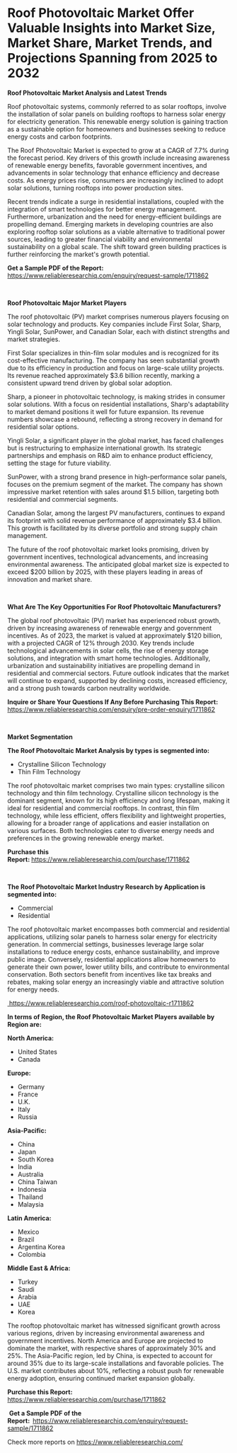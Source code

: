 <p><h1>Roof Photovoltaic Market Offer Valuable Insights into Market Size, Market Share, Market Trends, and Projections Spanning from 2025 to 2032</h1></p><p><strong>Roof Photovoltaic Market Analysis and Latest Trends</strong></p>
<p><p>Roof photovoltaic systems, commonly referred to as solar rooftops, involve the installation of solar panels on building rooftops to harness solar energy for electricity generation. This renewable energy solution is gaining traction as a sustainable option for homeowners and businesses seeking to reduce energy costs and carbon footprints.</p><p>The Roof Photovoltaic Market is expected to grow at a CAGR of 7.7% during the forecast period. Key drivers of this growth include increasing awareness of renewable energy benefits, favorable government incentives, and advancements in solar technology that enhance efficiency and decrease costs. As energy prices rise, consumers are increasingly inclined to adopt solar solutions, turning rooftops into power production sites.</p><p>Recent trends indicate a surge in residential installations, coupled with the integration of smart technologies for better energy management. Furthermore, urbanization and the need for energy-efficient buildings are propelling demand. Emerging markets in developing countries are also exploring rooftop solar solutions as a viable alternative to traditional power sources, leading to greater financial viability and environmental sustainability on a global scale. The shift toward green building practices is further reinforcing the market's growth potential.</p></p>
<p><strong>Get a Sample PDF of the Report:&nbsp;</strong> <a href="https://www.reliableresearchiq.com/enquiry/request-sample/1711862?utm_campaign=2760&utm_medium=2&utm_source=Github&utm_content=ia&utm_term=27032025&utm_id=roof-photovoltaic">https://www.reliableresearchiq.com/enquiry/request-sample/1711862</a></p>
<p>&nbsp;</p>
<p><strong>Roof Photovoltaic Major Market Players</strong></p>
<p><p>The roof photovoltaic (PV) market comprises numerous players focusing on solar technology and products. Key companies include First Solar, Sharp, Yingli Solar, SunPower, and Canadian Solar, each with distinct strengths and market strategies. </p><p>First Solar specializes in thin-film solar modules and is recognized for its cost-effective manufacturing. The company has seen substantial growth due to its efficiency in production and focus on large-scale utility projects. Its revenue reached approximately $3.6 billion recently, marking a consistent upward trend driven by global solar adoption.</p><p>Sharp, a pioneer in photovoltaic technology, is making strides in consumer solar solutions. With a focus on residential installations, Sharp's adaptability to market demand positions it well for future expansion. Its revenue numbers showcase a rebound, reflecting a strong recovery in demand for residential solar options.</p><p>Yingli Solar, a significant player in the global market, has faced challenges but is restructuring to emphasize international growth. Its strategic partnerships and emphasis on R&D aim to enhance product efficiency, setting the stage for future viability.</p><p>SunPower, with a strong brand presence in high-performance solar panels, focuses on the premium segment of the market. The company has shown impressive market retention with sales around $1.5 billion, targeting both residential and commercial segments.</p><p>Canadian Solar, among the largest PV manufacturers, continues to expand its footprint with solid revenue performance of approximately $3.4 billion. This growth is facilitated by its diverse portfolio and strong supply chain management.</p><p>The future of the roof photovoltaic market looks promising, driven by government incentives, technological advancements, and increasing environmental awareness. The anticipated global market size is expected to exceed $200 billion by 2025, with these players leading in areas of innovation and market share.</p></p>
<p>&nbsp;</p>
<p><strong>What Are The Key Opportunities For Roof Photovoltaic Manufacturers?</strong></p>
<p><p>The global roof photovoltaic (PV) market has experienced robust growth, driven by increasing awareness of renewable energy and government incentives. As of 2023, the market is valued at approximately $120 billion, with a projected CAGR of 12% through 2030. Key trends include technological advancements in solar cells, the rise of energy storage solutions, and integration with smart home technologies. Additionally, urbanization and sustainability initiatives are propelling demand in residential and commercial sectors. Future outlook indicates that the market will continue to expand, supported by declining costs, increased efficiency, and a strong push towards carbon neutrality worldwide.</p></p>
<p><strong>Inquire or Share Your Questions If Any Before Purchasing This Report:</strong> <a href="https://www.reliableresearchiq.com/enquiry/pre-order-enquiry/1711862?utm_campaign=2760&utm_medium=2&utm_source=Github&utm_content=ia&utm_term=27032025&utm_id=roof-photovoltaic">https://www.reliableresearchiq.com/enquiry/pre-order-enquiry/1711862</a></p>
<p>&nbsp;</p>
<p><strong>Market Segmentation</strong></p>
<p><strong>The Roof Photovoltaic Market Analysis by types is segmented into:</strong></p>
<p><ul><li>Crystalline Silicon Technology</li><li>Thin Film Technology</li></ul></p>
<p><p>The roof photovoltaic market comprises two main types: crystalline silicon technology and thin film technology. Crystalline silicon technology is the dominant segment, known for its high efficiency and long lifespan, making it ideal for residential and commercial rooftops. In contrast, thin film technology, while less efficient, offers flexibility and lightweight properties, allowing for a broader range of applications and easier installation on various surfaces. Both technologies cater to diverse energy needs and preferences in the growing renewable energy market.</p></p>
<p><strong>Purchase this Report:&nbsp;</strong><a href="https://www.reliableresearchiq.com/purchase/1711862?utm_campaign=2760&utm_medium=2&utm_source=Github&utm_content=ia&utm_term=27032025&utm_id=roof-photovoltaic">https://www.reliableresearchiq.com/purchase/1711862</a></p>
<p>&nbsp;</p>
<p><strong>The Roof Photovoltaic Market Industry Research by Application is segmented into:</strong></p>
<p><ul><li>Commercial</li><li>Residential</li></ul></p>
<p><p>The roof photovoltaic market encompasses both commercial and residential applications, utilizing solar panels to harness solar energy for electricity generation. In commercial settings, businesses leverage large solar installations to reduce energy costs, enhance sustainability, and improve public image. Conversely, residential applications allow homeowners to generate their own power, lower utility bills, and contribute to environmental conservation. Both sectors benefit from incentives like tax breaks and rebates, making solar energy an increasingly viable and attractive solution for energy needs.</p></p>
<p><a href="https://www.reliableresearchiq.com/roof-photovoltaic-r1711862?utm_campaign=2760&utm_medium=2&utm_source=Github&utm_content=ia&utm_term=27032025&utm_id=roof-photovoltaic">&nbsp;https://www.reliableresearchiq.com/roof-photovoltaic-r1711862</a></p>
<p><strong>In terms of Region, the Roof Photovoltaic Market Players available by Region are:</strong></p>
<p>
    <p> <strong> North America: </strong>
        <ul>
            <li>United States</li>
            <li>Canada</li>
        </ul>
        </p> 
    <p> <strong> Europe: </strong>
        <ul>
            <li>Germany</li>
            <li>France</li>
            <li>U.K.</li>
            <li>Italy</li>
            <li>Russia</li>
        </ul>
        </p> 
    <p> <strong> Asia-Pacific: </strong>
        <ul>
            <li>China</li>
            <li>Japan</li>
            <li>South Korea</li>
            <li>India</li>
            <li>Australia</li>
            <li>China Taiwan</li>
            <li>Indonesia</li>
            <li>Thailand</li>
            <li>Malaysia</li>
        </ul>
        </p> 
    <p> <strong> Latin America: </strong>
        <ul>
            <li>Mexico</li>
            <li>Brazil</li>
            <li>Argentina Korea</li>
            <li>Colombia</li>
        </ul>
        </p> 
    <p> <strong> Middle East & Africa: </strong>
        <ul>
            <li>Turkey</li>
            <li>Saudi</li>
            <li>Arabia</li>
            <li>UAE</li>
            <li>Korea</li>
        </ul>
    </p>
    </p>
<p><p>The rooftop photovoltaic market has witnessed significant growth across various regions, driven by increasing environmental awareness and government incentives. North America and Europe are projected to dominate the market, with respective shares of approximately 30% and 25%. The Asia-Pacific region, led by China, is expected to account for around 35% due to its large-scale installations and favorable policies. The U.S. market contributes about 10%, reflecting a robust push for renewable energy adoption, ensuring continued market expansion globally.</p></p>
<p><strong>Purchase this Report: </strong><a href="https://www.reliableresearchiq.com/purchase/1711862?utm_campaign=2760&utm_medium=2&utm_source=Github&utm_content=ia&utm_term=27032025&utm_id=roof-photovoltaic">https://www.reliableresearchiq.com/purchase/1711862</a></p>
<p>&nbsp;<strong>Get a Sample PDF of the Report:&nbsp;&nbsp;</strong><a href="https://www.reliableresearchiq.com/enquiry/request-sample/1711862?utm_campaign=2760&utm_medium=2&utm_source=Github&utm_content=ia&utm_term=27032025&utm_id=roof-photovoltaic">https://www.reliableresearchiq.com/enquiry/request-sample/1711862</a></p>
<p><strong></strong></p>
<p>Check more reports on <a href="https://www.reliableresearchiq.com/?utm_campaign=2760&utm_medium=2&utm_source=Github&utm_content=ia&utm_term=27032025&utm_id=roof-photovoltaic">https://www.reliableresearchiq.com/</a></p>